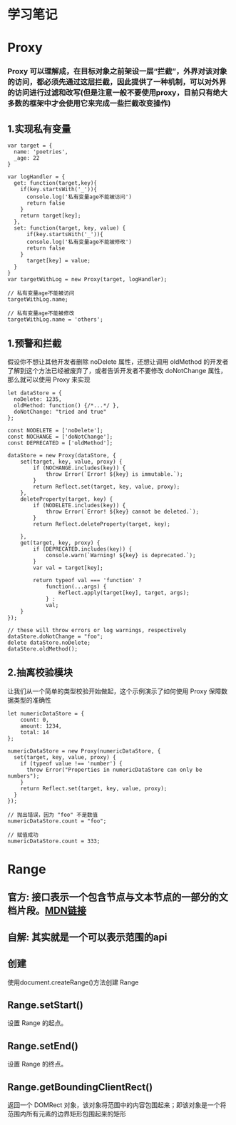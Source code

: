 # 学习笔记
# Proxy
### Proxy 可以理解成，在目标对象之前架设一层“拦截”，外界对该对象的访问，都必须先通过这层拦截，因此提供了一种机制，可以对外界的访问进行过滤和改写(但是注意一般不要使用proxy，目前只有绝大多数的框架中才会使用它来完成一些拦截改变操作)

## 1.实现私有变量
```
var target = {
  name: 'poetries',
  _age: 22
}

var logHandler = {
  get: function(target,key){
    if(key.startsWith('_')){
      console.log('私有变量age不能被访问')
      return false
    }
    return target[key];
  },
  set: function(target, key, value) {
      if(key.startsWith('_')){
      console.log('私有变量age不能被修改')
      return false
    }
      target[key] = value;
  }
} 
var targetWithLog = new Proxy(target, logHandler);
 
// 私有变量age不能被访问
targetWithLog.name; 
 
// 私有变量age不能被修改
targetWithLog.name = 'others'; 
```
## 1.预警和拦截

  假设你不想让其他开发者删除 noDelete 属性，还想让调用 oldMethod 的开发者了解到这个方法已经被废弃了，或者告诉开发者不要修改 doNotChange 属性，那么就可以使用 Proxy 来实现
  
```
let dataStore = {  
  noDelete: 1235,
  oldMethod: function() {/*...*/ },
  doNotChange: "tried and true"
};

const NODELETE = ['noDelete'];  
const NOCHANGE = ['doNotChange'];
const DEPRECATED = ['oldMethod'];  

dataStore = new Proxy(dataStore, {  
    set(target, key, value, proxy) {
        if (NOCHANGE.includes(key)) {
            throw Error(`Error! ${key} is immutable.`);
        }
        return Reflect.set(target, key, value, proxy);
    },
    deleteProperty(target, key) {
        if (NODELETE.includes(key)) {
            throw Error(`Error! ${key} cannot be deleted.`);
        }
        return Reflect.deleteProperty(target, key);

    },
    get(target, key, proxy) {
        if (DEPRECATED.includes(key)) {
            console.warn(`Warning! ${key} is deprecated.`);
        }
        var val = target[key];

        return typeof val === 'function' ?
            function(...args) {
                Reflect.apply(target[key], target, args);
            } :
            val;
    }
});

// these will throw errors or log warnings, respectively
dataStore.doNotChange = "foo";  
delete dataStore.noDelete;  
dataStore.oldMethod();
```

## 2.抽离校验模块
让我们从一个简单的类型校验开始做起，这个示例演示了如何使用 Proxy 保障数据类型的准确性
```
let numericDataStore = {  
    count: 0,
    amount: 1234,
    total: 14
};

numericDataStore = new Proxy(numericDataStore, {  
  set(target, key, value, proxy) {
    if (typeof value !== 'number') {
      throw Error("Properties in numericDataStore can only be numbers");
    }
    return Reflect.set(target, key, value, proxy);
  }
});

// 抛出错误，因为 "foo" 不是数值
numericDataStore.count = "foo";

// 赋值成功
numericDataStore.count = 333;
```

# Range
## 官方: 接口表示一个包含节点与文本节点的一部分的文档片段。[MDN链接](https://developer.mozilla.org/zh-CN/docs/Web/API/Range)
## 自解: 其实就是一个可以表示范围的api

## 创建
  使用document.createRange()方法创建 Range
## Range.setStart()
  设置 Range 的起点。
## Range.setEnd()
  设置 Range 的终点。
## Range.getBoundingClientRect()
  返回一个 DOMRect 对象，该对象将范围中的内容包围起来；即该对象是一个将范围内所有元素的边界矩形包围起来的矩形